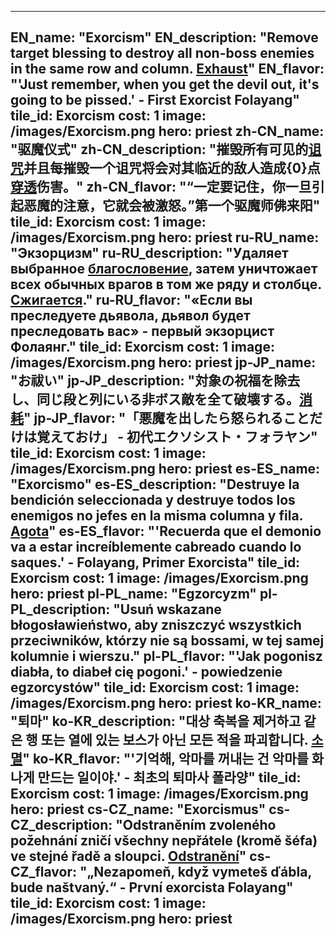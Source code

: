 ---

EN_name: "Exorcism"
EN_description: "Remove target blessing to destroy all non-boss enemies in the same row and column. <u>Exhaust</u>"
EN_flavor: "'Just remember, when you get the devil out, it's going to be pissed.' - First Exorcist Folayang"
tile_id: Exorcism
cost: 1
image: /images/Exorcism.png
hero: priest
zh-CN_name: "驱魔仪式"
zh-CN_description: "摧毁所有可见的<u>诅咒</u>并且每摧毁一个诅咒将会对其临近的敌人造成{0}点<u>穿透</u>伤害。"
zh-CN_flavor: "“一定要记住，你一旦引起恶魔的注意，它就会被激怒。”第一个驱魔师佛来阳"
tile_id: Exorcism
cost: 1
image: /images/Exorcism.png
hero: priest
ru-RU_name: "Экзорцизм"
ru-RU_description: "Удаляет выбранное <u>благословение</u>, затем уничтожает всех обычных врагов в том же ряду и столбце. <u>Сжигается</u>."
ru-RU_flavor: "«Если вы преследуете дьявола, дьявол будет преследовать вас» - первый экзорцист Фолаянг."
tile_id: Exorcism
cost: 1
image: /images/Exorcism.png
hero: priest
jp-JP_name: "お祓い"
jp-JP_description: "対象の祝福を除去し、同じ段と列にいる非ボス敵を全て破壊する。<u>消耗</u>"
jp-JP_flavor: "「悪魔を出したら怒られることだけは覚えておけ」 - 初代エクソシスト・フォラヤン"
tile_id: Exorcism
cost: 1
image: /images/Exorcism.png
hero: priest
es-ES_name: "Exorcismo"
es-ES_description: "Destruye la bendición seleccionada y destruye todos los enemigos no jefes en la misma columna y fila. <u>Agota</u>"
es-ES_flavor: "'Recuerda que el demonio va a estar increíblemente cabreado cuando lo saques.' - Folayang, Primer Exorcista"
tile_id: Exorcism
cost: 1
image: /images/Exorcism.png
hero: priest
pl-PL_name: "Egzorcyzm"
pl-PL_description: "Usuń wskazane błogosławieństwo, aby zniszczyć wszystkich przeciwników, którzy nie są bossami, w tej samej kolumnie i wierszu."
pl-PL_flavor: "'Jak pogonisz diabła, to diabeł cię pogoni.' - powiedzenie egzorcystów"
tile_id: Exorcism
cost: 1
image: /images/Exorcism.png
hero: priest
ko-KR_name: "퇴마"
ko-KR_description: "대상 축복을 제거하고 같은 행 또는 열에 있는 보스가 아닌 모든 적을 파괴합니다. <u>소멸</u>"
ko-KR_flavor: "'기억해, 악마를 꺼내는 건 악마를 화나게 만드는 일이야.' - 최초의 퇴마사 폴라양"
tile_id: Exorcism
cost: 1
image: /images/Exorcism.png
hero: priest
cs-CZ_name: "Exorcismus"
cs-CZ_description: "Odstraněním zvoleného požehnání zničí všechny nepřátele (kromě šéfa) ve stejné řadě a sloupci. <u>Odstranění</u>"
cs-CZ_flavor: "„Nezapomeň, když vymeteš ďábla, bude naštvaný.“ - První exorcista Folayang"
tile_id: Exorcism
cost: 1
image: /images/Exorcism.png
hero: priest
---